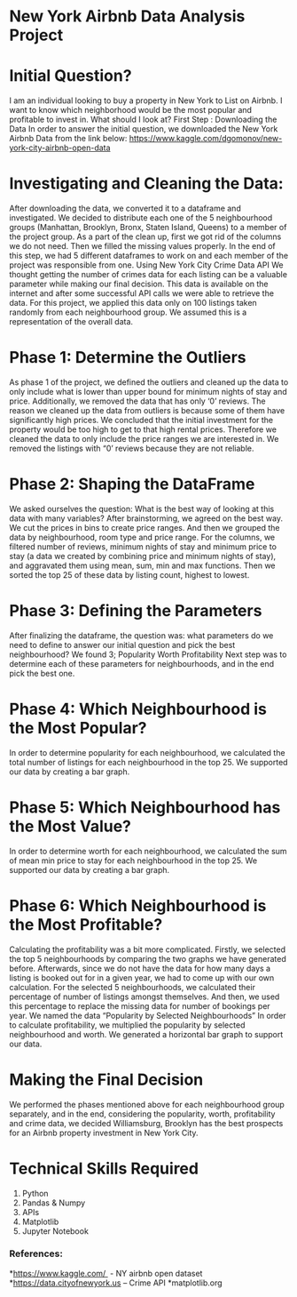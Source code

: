 # New York Airbnb Data Analysis Project

# Initial Question?
I am an individual looking to buy a property in New York to List on Airbnb. I want to know which neighborhood would be the most popular and profitable to invest in. What should I look at? 
First Step : Downloading the Data
In order to answer the initial question, we downloaded the New York Airbnb Data from the link below:
https://www.kaggle.com/dgomonov/new-york-city-airbnb-open-data

# Investigating and Cleaning the Data:
After downloading the data, we converted it to a dataframe and investigated. We decided to distribute each one of the 5 neighbourhood groups (Manhattan, Brooklyn, Bronx, Staten Island, Queens) to a member of the project group. 
As a part of the clean up, first we got rid of the columns we do not need. Then we filled the missing values properly. 
In the end of this step, we had 5 different dataframes to work on and each member of the project was responsible from one. 
Using New York City Crime Data API
We thought getting the number of crimes data for each listing can be a valuable parameter while making our final decision. This data is available on the internet and after some successful API calls we were able to retrieve the data. 
For this project, we applied this data only on 100 listings taken randomly from each neighbourhood group. We assumed this is a representation of the overall data.

# Phase 1: Determine the Outliers
As phase 1 of the project, we defined the outliers and cleaned up the data to only include what is lower than upper bound for minimum nights of stay and price.
Additionally, we removed the data that has only ‘0’ reviews.
The reason we cleaned up the data from outliers is because some of them have significantly high prices. We concluded that the initial investment for the property would be too high to get to that high rental prices. Therefore we cleaned the data to only include the price ranges we are interested in. 
We removed the listings with “0’ reviews because they are not reliable.

# Phase 2: Shaping the DataFrame
We asked ourselves the question: What is the best way of looking at this data with many variables?
After brainstorming, we agreed on the best way. We cut the prices in bins to create price ranges. And then we grouped the data by neighbourhood, room type and price range.
For the columns, we filtered number of reviews, minimum nights of stay and minimum price to stay (a data we created by combining price and minimum nights of stay), and aggravated them using mean, sum, min and max functions. 
Then we sorted the top 25 of these data by listing count, highest to lowest. 

# Phase 3: Defining the Parameters
After finalizing the dataframe, the question was: what parameters do we need to define to answer our initial question and pick the best neighbourhood?
We found 3;
Popularity
Worth
Profitability
Next step was to determine each of these parameters for neighbourhoods, and in the end pick the best one. 
# Phase 4: Which Neighbourhood is the Most Popular?
In order to determine popularity for each neighbourhood, we calculated the total number of listings for each neighbourhood in the top 25. 
We supported our data by creating a bar graph.

# Phase 5: Which Neighbourhood has the Most Value?
In order to determine worth for each neighbourhood, we calculated the sum of mean min price to stay for each neighbourhood in the top 25.
We supported our data by creating a bar graph.

# Phase 6: Which Neighbourhood is the Most Profitable?
Calculating the profitability was a bit more complicated. Firstly, we selected the top 5 neighbourhoods by comparing the two graphs we have generated before. 
Afterwards, since we do not have the data for how many days a listing is booked out for in a given year, we had to come up with our own calculation. 
For the selected 5 neighbourhoods, we calculated their percentage of number of listings amongst themselves. And then, we used this percentage to replace the missing data for number of bookings per year. We named the data “Popularity by Selected Neighbourhoods”
In order to calculate profitability, we multiplied the popularity by selected neighbourhood and worth. We generated a horizontal bar graph to support our data. 

# Making the Final Decision
We performed the phases mentioned above for each neighbourhood group separately, and in the end, considering the popularity, worth, profitability and crime data, we decided Williamsburg, Brooklyn has the best prospects for an Airbnb property investment in New York City.

# Technical Skills Required
1. Python
2. Pandas & Numpy
3. APIs
4. Matplotlib
5. Jupyter Notebook

### References: 
*https://www.kaggle.com/  - NY airbnb open dataset
*https://data.cityofnewyork.us – Crime API
*matplotlib.org
